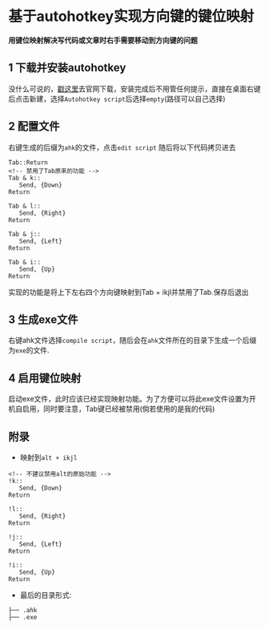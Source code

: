 # 基于autohotkey实现方向键的键位映射

**用键位映射解决写代码或文章时右手需要移动到方向键的问题**

## 1 下载并安装autohotkey

没什么可说的，[戳这里](https://www.autohotkey.com/)去官网下载，安装完成后不用管任何提示，直接在桌面右键后点击新建，选择`Autohotkey script`后选择`empty`(路径可以自己选择)

## 2 配置文件

右键生成的后缀为`ahk`的文件，点击`edit script`
随后将以下代码拷贝进去

```
Tab::Return
<!-- 禁用了Tab原来的功能 -->
Tab & k::
   Send, {Down}
Return

Tab & l::
   Send, {Right}
Return

Tab & j::
   Send, {Left}
Return

Tab & i::
   Send, {Up}
Return
```
实现的功能是将上下左右四个方向键映射到Tab + ikjl并禁用了Tab.保存后退出

## 3 生成exe文件

右键ahk文件选择`compile script`，随后会在`ahk`文件所在的目录下生成一个后缀为`exe`的文件.

## 4 启用键位映射

启动exe文件，此时应该已经实现映射功能。为了方便可以将此exe文件设置为开机自启用，同时要注意，Tab键已经被禁用(倘若使用的是我的代码)

## 附录

- 映射到`alt + ikjl`

```
<!-- 不建议禁用alt的原始功能 -->
!k::
   Send, {Down}
Return

!l::
   Send, {Right}
Return

!j::
   Send, {Left}
Return

!i::
   Send, {Up}
Return
```

- 最后的目录形式:
```
├── .ahk                      
├── .exe 
```


